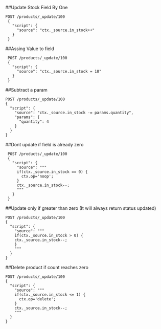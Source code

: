 ##Update Stock Field By One
```
POST /products/_update/100
 {
   "script": {
     "source": "ctx._source.in_stock++"
   }
 }
``` 

##Assing Value to field
```
 POST /products/_update/100
 {
   "script": {
     "source": "ctx._source.in_stock = 10"
   }
 }
 ```
 
 ##Subtract a param
 ```
 POST /products/_update/100
 {
   "script": {
     "source": "ctx._source.in_stock -= params.quantity",
     "params": {
       "quantity": 4
     }
   }
 }
 ```

##Dont update if field is already zero
```
 POST /products/_update/100
 {
   "script": {
     "source": """
     if(ctx._source.in_stock == 0) {
       ctx.op='noop';
     }
     ctx._source.in_stock--;
     """
   }
 }
 ```
 ##Update only if greater than zero (It will always return status updated)
 ```
 POST /products/_update/100
 {
   "script": {
     "source": """
     if(ctx._source.in_stock > 0) {
     ctx._source.in_stock--;
     }
     """
   }
 }
 ```
 ##Delete product if count reaches zero
 ```
 POST /products/_update/100
 {
   "script": {
     "source": """
     if(ctx._source.in_stock <= 1) {
       ctx.op='delete';
     }
     ctx._source.in_stock--;
     """
   }
 }
```